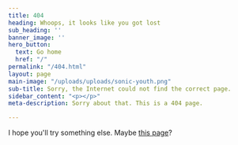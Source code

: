 ```yaml
---
title: 404
heading: Whoops, it looks like you got lost
sub_heading: ''
banner_image: ''
hero_button:
  text: Go home
  href: "/"
permalink: "/404.html"
layout: page
main-image: "/uploads/uploads/sonic-youth.png"
sub-title: Sorry, the Internet could not find the correct page.
sidebar_content: "<p></p>"
meta-description: Sorry about that. This is a 404 page.

---
```

I hope you'll try something else. Maybe [this page](/ "sure why not")?